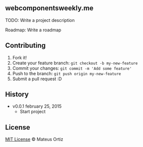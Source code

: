 ## webcomponentsweekly.me

TODO: Write a project description

Roadmap: Write a roadmap

## Contributing

1. Fork it!
2. Create your feature branch: `git checkout -b my-new-feature`
3. Commit your changes: `git commit -m 'Add some feature'`
4. Push to the branch: `git push origin my-new-feature`
5. Submit a pull request :D

## History

* v0.0.1 february 25, 2015
    * Start project

## License

[MIT License](http://mateusortiz.mit-license.org/) © Mateus Ortiz